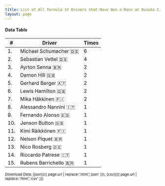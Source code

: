 ```yaml
---
title: List of All Formula 1® Drivers that Have Won a Race at Suzuka Circuit
layout: page
---
```


<canvas id="chart" width="400" height="180"></canvas>
<script>
var data = {
    "datasets": [
        {
            "backgroundColor": "#f3a935",
            "borderColor": "#f68639",
            "borderWidth": 1,
            "data": [
                6.0,
                4.0,
                2.0,
                2.0,
                2.0,
                2.0,
                2.0,
                1.0,
                1.0,
                1.0,
                1.0,
                1.0,
                1.0,
                1.0,
                1.0
            ],
            "label": "Times"
        }
    ],
    "labels": [
        "Michael Schumacher 🇩🇪",
        "Sebastian Vettel 🇩🇪",
        "Ayrton Senna 🇧🇷",
        "Damon Hill 🇬🇧",
        "Gerhard Berger 🇦🇹",
        "Lewis Hamilton 🇬🇧",
        "Mika Häkkinen 🇫🇮",
        "Alessandro Nannini 🇮🇹",
        "Fernando Alonso 🇪🇸",
        "Jenson Button 🇬🇧",
        "Kimi Räikkönen 🇫🇮",
        "Nelson Piquet 🇧🇷",
        "Nico Rosberg 🇩🇪",
        "Riccardo Patrese 🇮🇹",
        "Rubens Barrichello 🇧🇷"
    ]
};
var options = {
  legend: {
    display: false
  },
  scales: {
    xAxes: [{
      ticks: {
        beginAtZero: true,
        maxRotation: 180,
        display: window.innerWidth > 800
      }
    }],
    yAxes: [{
      ticks: {
        beginAtZero: true
      }
    }]
  },
  onResize: function(chart, size) {
    chart.options.scales.xAxes[0].ticks.display = size.width > 800;
  }
};
new Chart("chart", {
    data: data,
    type: 'bar',
    options: options
});
</script>



#### Data Table

| # | Driver | Times |
|--|--|--|
| 1. | Michael Schumacher 🇩🇪 | 6 |
| 2. | Sebastian Vettel 🇩🇪 | 4 |
| 3. | Ayrton Senna 🇧🇷 | 2 |
| 4. | Damon Hill 🇬🇧 | 2 |
| 5. | Gerhard Berger 🇦🇹 | 2 |
| 6. | Lewis Hamilton 🇬🇧 | 2 |
| 7. | Mika Häkkinen 🇫🇮 | 2 |
| 8. | Alessandro Nannini 🇮🇹 | 1 |
| 9. | Fernando Alonso 🇪🇸 | 1 |
| 10. | Jenson Button 🇬🇧 | 1 |
| 11. | Kimi Räikkönen 🇫🇮 | 1 |
| 12. | Nelson Piquet 🇧🇷 | 1 |
| 13. | Nico Rosberg 🇩🇪 | 1 |
| 14. | Riccardo Patrese 🇮🇹 | 1 |
| 15. | Rubens Barrichello 🇧🇷 | 1 |

<small>Download Data: [json]({{ page.url | replace:'.html','.json' }}), [csv]({{ page.url | replace:'.html','.csv' }})</small>

